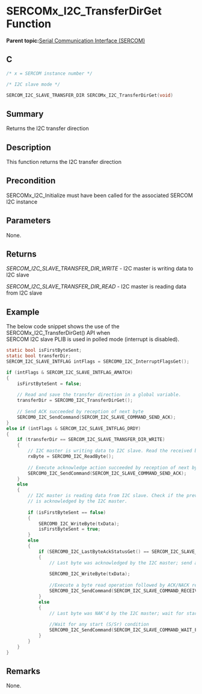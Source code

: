 # SERCOMx\_I2C\_TransferDirGet Function

**Parent topic:**[Serial Communication Interface \(SERCOM\)](GUID-76AE7205-E3EF-4EE6-AC28-5153E3565982.md)

## C

```c
/* x = SERCOM instance number */

/* I2C slave mode */

SERCOM_I2C_SLAVE_TRANSFER_DIR SERCOMx_I2C_TransferDirGet(void)	
```

## Summary

Returns the I2C transfer direction

## Description

This function returns the I2C transfer direction

## Precondition

SERCOMx\_I2C\_Initialize must have been called for the associated SERCOM I2C instance

## Parameters

None.

## Returns

*SERCOM\_I2C\_SLAVE\_TRANSFER\_DIR\_WRITE* - I2C master is writing data to I2C slave

*SERCOM\_I2C\_SLAVE\_TRANSFER\_DIR\_READ* - I2C master is reading data from I2C slave

## Example

The below code snippet shows the use of the SERCOMx\_I2C\_TransferDirGet\(\) API when<br />SERCOM I2C slave PLIB is used in polled mode \(interrupt is disabled\).

```c
static bool isFirstByteSent;
static bool transferDir;
SERCOM_I2C_SLAVE_INTFLAG intFlags = SERCOM0_I2C_InterruptFlagsGet();

if (intFlags & SERCOM_I2C_SLAVE_INTFLAG_AMATCH)
{
    isFirstByteSent = false;
    
    // Read and save the transfer direction in a global variable.
    transferDir = SERCOM0_I2C_TransferDirGet();
    
    // Send ACK succeeded by reception of next byte
    SERCOM0_I2C_SendCommand(SERCOM_I2C_SLAVE_COMMAND_SEND_ACK);
}
else if (intFlags & SERCOM_I2C_SLAVE_INTFLAG_DRDY)
{
    if (transferDir == SERCOM_I2C_SLAVE_TRANSFER_DIR_WRITE)
    {
        // I2C master is writing data to I2C slave. Read the received byte.
        rxByte = SERCOM0_I2C_ReadByte();
        
        // Execute acknowledge action succeeded by reception of next byte
        SERCOM0_I2C_SendCommand(SERCOM_I2C_SLAVE_COMMAND_SEND_ACK);
    }
    else
    {
        // I2C master is reading data from I2C slave. Check if the previous data
        // is acknowledged by the I2C master.
        
        if (isFirstByteSent == false)
        {
            SERCOM0_I2C_WriteByte(txData);
            isFirstByteSent = true;
        }
        else
        {
            if (SERCOM0_I2C_LastByteAckStatusGet() == SERCOM_I2C_SLAVE_ACK_STATUS_RECEIVED_ACK)
            {
                // Last byte was acknowledged by the I2C master; send another byte.
                
                SERCOM0_I2C_WriteByte(txData);
                
                //Execute a byte read operation followed by ACK/NACK reception
                SERCOM0_I2C_SendCommand(SERCOM_I2C_SLAVE_COMMAND_RECEIVE_ACK_NAK);
            }
            else
            {
                // Last byte was NAK'd by the I2C master; wait for start condition.
                
                //Wait for any start (S/Sr) condition
                SERCOM0_I2C_SendCommand(SERCOM_I2C_SLAVE_COMMAND_WAIT_FOR_START);
            }
        }
    }
}

```

## Remarks

None.


